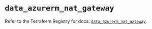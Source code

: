 # `data_azurerm_nat_gateway`

Refer to the Terraform Registry for docs: [`data_azurerm_nat_gateway`](https://registry.terraform.io/providers/hashicorp/azurerm/4.22.0/docs/data-sources/nat_gateway).

